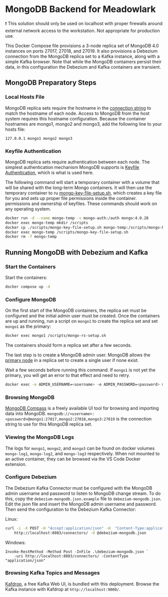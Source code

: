 # MongoDB Backend for Meadowlark

:exclamation: This solution should only be used on localhost with proper
firewalls around external network access to the workstation. Not appropriate for
production use.

This Docker Compose file provisions a 3-node replica set of MongoDB 4.0
instances on ports 27017, 27018, and 27019. It also provisions a Debezium
connection from the MongoDB replica set to a Kafka instance, along with a simple
Kafka browser. Note that while the MongoDB containers persist their data, in
this configuration the Debezium and Kafka containers are transient.

## MongoDB Preparatory Steps

### Local Hosts File

MongoDB replica sets require the hostname in the [connection
string](https://www.mongodb.com/docs/manual/reference/connection-string/) to
match the hostname of each node. Access to MongoDB from the host system requires
this hostname configuration. Because the container hostnames are mongo1, mongo2
and mongo3, add the following line to your hosts file:

```none
127.0.0.1 mongo1 mongo2 mongo3
```

### Keyfile Authentication

MongoDB replica sets require authentication between each node. The simplest
authentication mechanism MongoDB supports is [Keyfile
Authentication](https://www.mongodb.com/docs/v4.2/tutorial/deploy-replica-set-with-keyfile-access-control/),
which is what is used here.

The following command will start a temporary container with a volume that will
be shared with the long-term Mongo containers. It will then use the temporary
container to ru [mongo-key-file-setup.sh](scripts/mongo-key-file-setup.sh),
which creates a key file for you and sets up proper file permissions inside the
container. permissions and ownership of keyfiles. These commands should work on
any operating system.

```bash
docker run -d --name mongo-temp -v mongo-auth:/auth mongo:4.0.28
docker exec mongo-temp mkdir /scripts
docker cp ./scripts/mongo-key-file-setup.sh mongo-temp:/scripts/mongo-key-file-setup.sh
docker exec mongo-temp /scripts/mongo-key-file-setup.sh
docker rm -f mongo-temp
```

## Running MongoDB with Debezium and Kafka

### Start the Containers

Start the containers:

```bash
docker compose up -d
```

### Configure MongoDB

On the first start of the MongoDB containers, the replica set must be configured
and the initial admin user must be created. Once the containers are up and
running, run a script on `mongo1` to create the replica set and set `mongo1` as
the primary:

```bash
docker exec mongo1 /scripts/mongo-rs-setup.sh
```

The containers should form a replica set after a few seconds.

The last step is to create a MongoDB admin user. MongoDB allows the [primary
node](https://www.mongodb.com/docs/v4.2/core/security-users/#localhost-exception)
in a replica set to create a single user if none exist.

Wait a few seconds before running this command. If `mongo1` is not yet the
primary, you will get an error to that effect and need to retry.

```bash
docker exec -e ADMIN_USERNAME=<username> -e ADMIN_PASSWORD=<password> mongo1 /scripts/mongo-user-setup.sh
```

### Browsing MongoDB

[MongoDB Compass](https://www.mongodb.com/docs/compass/current/) is a freely
available UI tool for browsing and importing data into MongoDB.
`mongodb://<username>:<password>@mongo1:27017,mongo2:27018,mongo3:27019` is the
connection string to use for this MongoDB replica set.

### Viewing the MongoDB Logs

The logs for `mongo1`, `mongo2`, and `mongo3` can be found on docker volumes
`mongo-log1`, `mongo-log2`, and `mongo-log3` respectively. When not mounted to
an active container, they can be browsed via the VS Code Docker extension.

### Configure Debezium

The Debezium Kafka Connector must be configured with the MongoDB admin username
and password to listen to MongoDB change stream. To do this, copy the
`debezium-mongodb.json.example` file to `debezium-mongodb.json`. Edit the json
file and insert the MongoDB admin username and password. Then send the
configuration to the Debezium Kafka Connector:

Linux:

```bash
curl -i -X POST -H "Accept:application/json" -H  "Content-Type:application/json" \
    http://localhost:8083/connectors/ -d @debezium-mongodb.json
```

Windows:

```pwsh
Invoke-RestMethod -Method Post -InFile .\debezium-mongodb.json `
    -uri http://localhost:8083/connectors/ -ContentType "application/json"
```

### Browsing Kafka Topics and Messages

[Kafdrop](https://github.com/obsidiandynamics/kafdrop), a free Kafka Web UI, is
bundled with this deployment. Browse the Kafka instance with Kafdrop at
`http://localhost:9000/`.
